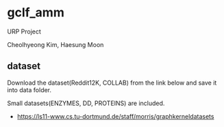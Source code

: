 # gclf_amm
URP Project

Cheolhyeong Kim, Haesung Moon

## dataset
Download the dataset(Reddit12K, COLLAB) from the link below and save it into data folder.

Small datasets(ENZYMES, DD, PROTEINS) are included.

- https://ls11-www.cs.tu-dortmund.de/staff/morris/graphkerneldatasets
